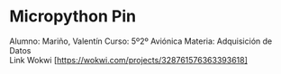 # Micropython Pin  

Alumno: Mariño, Valentín
Curso: 5º2º Aviónica
Materia: Adquisición de Datos  
Link Wokwi [https://wokwi.com/projects/328761576363393618]
